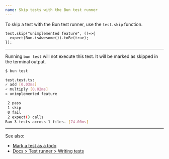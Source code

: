 ```yaml
---
name: Skip tests with the Bun test runner
---
```


To skip a test with the Bun test runner, use the `test.skip` function.

```ts-diff
test.skip("unimplemented feature", ()=>{
  expect(Bun.isAwesome()).toBe(true);
});
```

---

Running `bun test` will not execute this test. It will be marked as skipped in the terminal output.

```sh
$ bun test

test.test.ts:
✓ add [0.03ms]
✓ multiply [0.02ms]
» unimplemented feature

 2 pass
 1 skip
 0 fail
 2 expect() calls
Ran 3 tests across 1 files. [74.00ms]
```

---

See also:

- [Mark a test as a todo](/guides/test/todo-tests)
- [Docs > Test runner > Writing tests](/docs/test/writings-tests)
